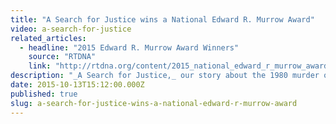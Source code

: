 ```yaml
---
title: "A Search for Justice wins a National Edward R. Murrow Award"
video: a-search-for-justice
related_articles:
  - headline: "2015 Edward R. Murrow Award Winners"
    source: "RTDNA"
    link: "http://rtdna.org/content/2015_national_edward_r_murrow_award_winners"
description: "_A Search for Justice,_ our story about the 1980 murder of four American nuns in El Salvador, has been awarded a National Edward R. Murrow Award for Continuing Coverage. "
date: 2015-10-13T15:12:00.000Z
published: true
slug: a-search-for-justice-wins-a-national-edward-r-murrow-award
---
```



